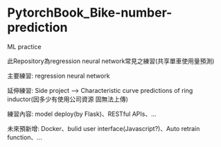# PytorchBook_Bike-number-prediction
ML practice

此Repository為regression neural network常見之練習(共享單車使用量預測)

主要練習: regression neural network

延伸練習: Side project --> Characteristic curve predictions of ring inductor(因多少有使用公司資源 固無法上傳)

練習內容: model deploy(by Flask)、RESTful APIs、...

未來預新增: Docker、bulid user interface(Javascript?)、Auto retrain function、...
